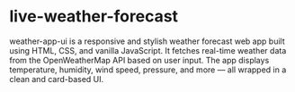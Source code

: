 # live-weather-forecast
weather-app-ui is a responsive and stylish weather forecast web app built using HTML, CSS, and vanilla JavaScript. It fetches real-time weather data from the OpenWeatherMap API based on user input. The app displays temperature, humidity, wind speed, pressure, and more — all wrapped in a clean and card-based UI.
